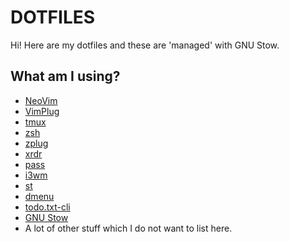 # DOTFILES

Hi! Here are my dotfiles and these are 'managed' with GNU Stow.

## What am I using?
* [NeoVim](https://www.neovim.io)
* [VimPlug](https://github.com/junegunn/vim-plug)
* [tmux](https://github.com/tmux/tmux)
* [zsh](https://www.zsh.org)
* [zplug](https://github.com/zplug/zplug)
* [xrdr](https://github.com/pschmitt/xrdr)
* [pass](https://www.passwordstore.org)
* [i3wm](https://github.com/i3/i3)
* [st](https://st.suckless.org)
* [dmenu](https://tools.suckless.org/dmenu/)
* [todo.txt-cli](https://github.com/todotxt/todo.txt-cli)
* [GNU Stow](https://www.gnu.org/software/stow/)
* A lot of other stuff which I do not want to list here.
